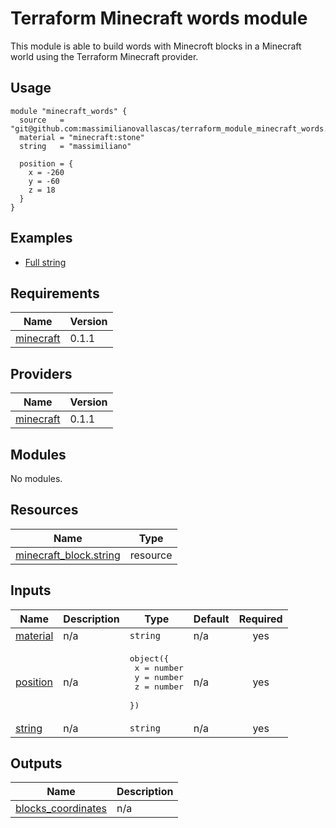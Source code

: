 # Terraform Minecraft words module

This module is able to build words with Minecroft blocks in a Minecraft world using the Terraform Minecraft provider.

## Usage

```hcl
module "minecraft_words" {
  source   = "git@github.com:massimilianovallascas/terraform_module_minecraft_words.git"
  material = "minecraft:stone"
  string   = "massimiliano"

  position = {
    x = -260
    y = -60
    z = 18
  }
}
```

## Examples

- [Full string](examples/full_string)

<!-- BEGIN_TF_DOCS -->
## Requirements

| Name | Version |
|------|---------|
| <a name="requirement_minecraft"></a> [minecraft](#requirement\_minecraft) | 0.1.1 |

## Providers

| Name | Version |
|------|---------|
| <a name="provider_minecraft"></a> [minecraft](#provider\_minecraft) | 0.1.1 |

## Modules

No modules.

## Resources

| Name | Type |
|------|------|
| [minecraft_block.string](https://registry.terraform.io/providers/HashiCraft/minecraft/0.1.1/docs/resources/block) | resource |

## Inputs

| Name | Description | Type | Default | Required |
|------|-------------|------|---------|:--------:|
| <a name="input_material"></a> [material](#input\_material) | n/a | `string` | n/a | yes |
| <a name="input_position"></a> [position](#input\_position) | n/a | <pre>object({<br>    x = number<br>    y = number<br>    z = number<br>  })</pre> | n/a | yes |
| <a name="input_string"></a> [string](#input\_string) | n/a | `string` | n/a | yes |

## Outputs

| Name | Description |
|------|-------------|
| <a name="output_blocks_coordinates"></a> [blocks\_coordinates](#output\_blocks\_coordinates) | n/a |
<!-- END_TF_DOCS -->